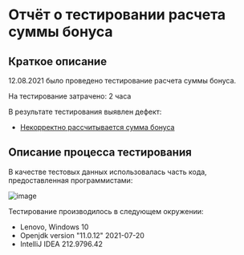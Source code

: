 # Отчёт о тестировании расчета суммы бонуса

## Краткое описание

12.08.2021 было проведено тестирование расчета суммы бонуса.

На тестирование затрачено: 2 часа

В результате тестирования выявлен дефект:
* [Некорректно рассчитывается сумма бонуса](https://github.com/OlgaMikhaylyukova/javahomework2.1/issues/1)


## Описание процесса тестирования

В качестве тестовых данных использовалась часть кода, предоставленная программистами:

![image](https://user-images.githubusercontent.com/87374002/129361253-04276d9c-65f6-4016-8a21-8bc64e74f0b5.png)


Тестирование производилось в следующем окружении:
* Lenovo, Windows 10
* Openjdk version "11.0.12" 2021-07-20
* IntelliJ IDEA 212.9796.42
